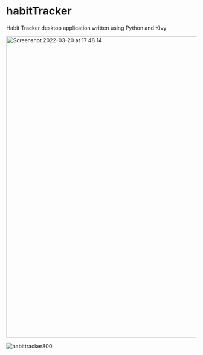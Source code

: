 # habitTracker
 Habit Tracker desktop application written using Python and Kivy
 
 <img width="800" alt="Screenshot 2022-03-20 at 17 48 14" src="https://user-images.githubusercontent.com/46072951/159175557-e19c22cf-778e-442f-8174-7e969cac1fbf.png">
 
![habittracker800](https://user-images.githubusercontent.com/46072951/159175346-dfa054ed-ed46-460b-bbc2-668e52d57194.gif)
